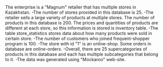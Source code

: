 The enterprise is a "Magnum" retailer that has multiple stores in Kazakhstan. 
-The number of stores provided in this database is 25. 
-The retailer sells a large variety of products at multiple
stores. The number of products in this database is 200. The prices and quantities of products are different at each store, so this information is stored is inventory table.
-The table store_statistics stores data about how many products were sold in certain store.
-The number of customers who joined frequent-shopper program is 100.
-The store with id "1" is an online-shop. Some orders in database are online-orders.
-Overall, there are 25 supercategories of products in this database and each has multiple subcategories that belong to it.
-The data was generated using "Mockaroo" web-site.
